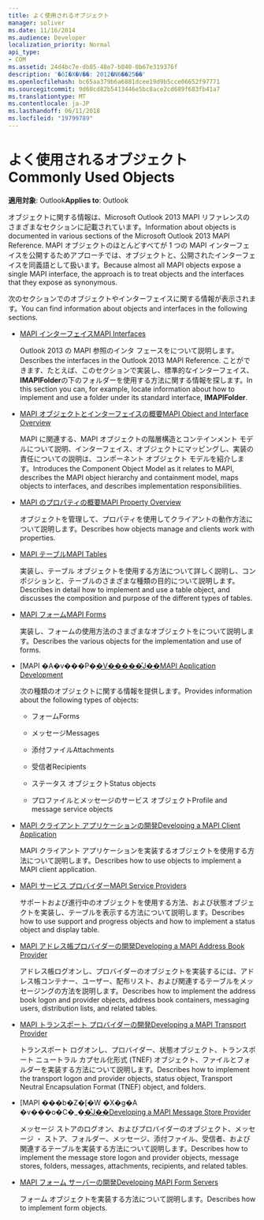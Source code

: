 ```yaml
---
title: よく使用されるオブジェクト
manager: soliver
ms.date: 11/16/2014
ms.audience: Developer
localization_priority: Normal
api_type:
- COM
ms.assetid: 24d4bc7e-db85-48e7-b840-0b67e319376f
description: '�ŏI�X�V��: 2012�N6��25��'
ms.openlocfilehash: bc65aa379b6a6881dcee19d9b5cce06652f97771
ms.sourcegitcommit: 9d60cd82b5413446e5bc8ace2cd689f683fb41a7
ms.translationtype: MT
ms.contentlocale: ja-JP
ms.lasthandoff: 06/11/2018
ms.locfileid: "19799789"
---
```

# <a name="commonly-used-objects"></a><span data-ttu-id="fc742-103">よく使用されるオブジェクト</span><span class="sxs-lookup"><span data-stu-id="fc742-103">Commonly Used Objects</span></span>

  
  
<span data-ttu-id="fc742-104">**適用対象**: Outlook</span><span class="sxs-lookup"><span data-stu-id="fc742-104">**Applies to**: Outlook</span></span> 
  
<span data-ttu-id="fc742-105">オブジェクトに関する情報は、Microsoft Outlook 2013 MAPI リファレンスのさまざまなセクションに記載されています。</span><span class="sxs-lookup"><span data-stu-id="fc742-105">Information about objects is documented in various sections of the Microsoft Outlook 2013 MAPI Reference.</span></span> <span data-ttu-id="fc742-106">MAPI オブジェクトのほとんどすべてが 1 つの MAPI インターフェイスを公開するためアプローチでは、オブジェクトと、公開されたインターフェイスを同義語として扱います。</span><span class="sxs-lookup"><span data-stu-id="fc742-106">Because almost all MAPI objects expose a single MAPI interface, the approach is to treat objects and the interfaces that they expose as synonymous.</span></span>
  
<span data-ttu-id="fc742-107">次のセクションでのオブジェクトやインターフェイスに関する情報が表示されます。</span><span class="sxs-lookup"><span data-stu-id="fc742-107">You can find information about objects and interfaces in the following sections.</span></span>
  
- [<span data-ttu-id="fc742-108">MAPI インターフェイス</span><span class="sxs-lookup"><span data-stu-id="fc742-108">MAPI Interfaces</span></span>](mapi-interfaces.md)
    
    <span data-ttu-id="fc742-109">Outlook 2013 の MAPI 参照のインタ フェースをについて説明します。</span><span class="sxs-lookup"><span data-stu-id="fc742-109">Describes the interfaces in the Outlook 2013 MAPI Reference.</span></span> <span data-ttu-id="fc742-110">ことができます、たとえば、このセクションで実装し、標準的なインターフェイス、 **IMAPIFolder**の下のフォルダーを使用する方法に関する情報を探します。</span><span class="sxs-lookup"><span data-stu-id="fc742-110">In this section you can, for example, locate information about how to implement and use a folder under its standard interface, **IMAPIFolder**.</span></span>
    
- [<span data-ttu-id="fc742-111">MAPI オブジェクトとインターフェイスの概要</span><span class="sxs-lookup"><span data-stu-id="fc742-111">MAPI Object and Interface Overview</span></span>](mapi-object-and-interface-overview.md)
    
    <span data-ttu-id="fc742-112">MAPI に関連する、MAPI オブジェクトの階層構造とコンテインメント モデルについて説明、インターフェイス、オブジェクトにマッピングし、実装の責任についての説明は、コンポーネント オブジェクト モデルを紹介します。</span><span class="sxs-lookup"><span data-stu-id="fc742-112">Introduces the Component Object Model as it relates to MAPI, describes the MAPI object hierarchy and containment model, maps objects to interfaces, and describes implementation responsibilities.</span></span>
    
- [<span data-ttu-id="fc742-113">MAPI のプロパティの概要</span><span class="sxs-lookup"><span data-stu-id="fc742-113">MAPI Property Overview</span></span>](mapi-property-overview.md)
    
    <span data-ttu-id="fc742-114">オブジェクトを管理して、プロパティを使用してクライアントの動作方法について説明します。</span><span class="sxs-lookup"><span data-stu-id="fc742-114">Describes how objects manage and clients work with properties.</span></span>
    
- [<span data-ttu-id="fc742-115">MAPI テーブル</span><span class="sxs-lookup"><span data-stu-id="fc742-115">MAPI Tables</span></span>](mapi-tables.md)
    
    <span data-ttu-id="fc742-116">実装し、テーブル オブジェクトを使用する方法について詳しく説明し、コンポジションと、テーブルのさまざまな種類の目的について説明します。</span><span class="sxs-lookup"><span data-stu-id="fc742-116">Describes in detail how to implement and use a table object, and discusses the composition and purpose of the different types of tables.</span></span>
    
- [<span data-ttu-id="fc742-117">MAPI フォーム</span><span class="sxs-lookup"><span data-stu-id="fc742-117">MAPI Forms</span></span>](mapi-forms.md)
    
    <span data-ttu-id="fc742-118">実装し、フォームの使用方法のさまざまなオブジェクトをについて説明します。</span><span class="sxs-lookup"><span data-stu-id="fc742-118">Describes the various objects for the implementation and use of forms.</span></span>
    
- <span data-ttu-id="fc742-119">[MAPI �A�v���P�[�V�����̊J��](mapi-application-development.md)</span><span class="sxs-lookup"><span data-stu-id="fc742-119">[MAPI Application Development](mapi-application-development.md)</span></span>
    
    <span data-ttu-id="fc742-120">次の種類のオブジェクトに関する情報を提供します。</span><span class="sxs-lookup"><span data-stu-id="fc742-120">Provides information about the following types of objects:</span></span>
    
  - <span data-ttu-id="fc742-121">フォーム</span><span class="sxs-lookup"><span data-stu-id="fc742-121">Forms</span></span>
    
  - <span data-ttu-id="fc742-122">メッセージ</span><span class="sxs-lookup"><span data-stu-id="fc742-122">Messages</span></span>
    
  - <span data-ttu-id="fc742-123">添付ファイル</span><span class="sxs-lookup"><span data-stu-id="fc742-123">Attachments</span></span>
    
  - <span data-ttu-id="fc742-124">受信者</span><span class="sxs-lookup"><span data-stu-id="fc742-124">Recipients</span></span>
    
  - <span data-ttu-id="fc742-125">ステータス オブジェクト</span><span class="sxs-lookup"><span data-stu-id="fc742-125">Status objects</span></span>
    
  - <span data-ttu-id="fc742-126">プロファイルとメッセージのサービス オブジェクト</span><span class="sxs-lookup"><span data-stu-id="fc742-126">Profile and message service objects</span></span>
    
- [<span data-ttu-id="fc742-127">MAPI クライアント アプリケーションの開発</span><span class="sxs-lookup"><span data-stu-id="fc742-127">Developing a MAPI Client Application</span></span>](developing-a-mapi-client-application.md)
    
    <span data-ttu-id="fc742-128">MAPI クライアント アプリケーションを実装するオブジェクトを使用する方法について説明します。</span><span class="sxs-lookup"><span data-stu-id="fc742-128">Describes how to use objects to implement a MAPI client application.</span></span>
    
- [<span data-ttu-id="fc742-129">MAPI サービス プロバイダー</span><span class="sxs-lookup"><span data-stu-id="fc742-129">MAPI Service Providers</span></span>](mapi-service-providers.md)
    
    <span data-ttu-id="fc742-130">サポートおよび進行中のオブジェクトを使用する方法、および状態オブジェクトを実装し、テーブルを表示する方法について説明します。</span><span class="sxs-lookup"><span data-stu-id="fc742-130">Describes how to use support and progress objects and how to implement a status object and display table.</span></span>
    
- [<span data-ttu-id="fc742-131">MAPI アドレス帳プロバイダーの開発</span><span class="sxs-lookup"><span data-stu-id="fc742-131">Developing a MAPI Address Book Provider</span></span>](developing-a-mapi-address-book-provider.md)
    
    <span data-ttu-id="fc742-132">アドレス帳ログオンし、プロバイダーのオブジェクトを実装するには、アドレス帳コンテナー、ユーザー、配布リスト、および関連するテーブルをメッセージングの方法を説明します。</span><span class="sxs-lookup"><span data-stu-id="fc742-132">Describes how to implement the address book logon and provider objects, address book containers, messaging users, distribution lists, and related tables.</span></span>
    
- [<span data-ttu-id="fc742-133">MAPI トランスポート プロバイダーの開発</span><span class="sxs-lookup"><span data-stu-id="fc742-133">Developing a MAPI Transport Provider</span></span>](developing-a-mapi-transport-provider.md)
    
    <span data-ttu-id="fc742-134">トランスポート ログオンし、プロバイダー、状態オブジェクト、トランスポート ニュートラル カプセル化形式 (TNEF) オブジェクト、ファイルとフォルダーを実装する方法について説明します。</span><span class="sxs-lookup"><span data-stu-id="fc742-134">Describes how to implement the transport logon and provider objects, status object, Transport Neutral Encapsulation Format (TNEF) object, and folders.</span></span>
    
- <span data-ttu-id="fc742-135">[MAPI ���b�Z�[�W �X�g�A �v���o�C�_�[�̊J��](developing-a-mapi-message-store-provider.md)</span><span class="sxs-lookup"><span data-stu-id="fc742-135">[Developing a MAPI Message Store Provider](developing-a-mapi-message-store-provider.md)</span></span>
    
    <span data-ttu-id="fc742-136">メッセージ ストアのログオン、およびプロバイダーのオブジェクト、メッセージ ・ ストア、フォルダー、メッセージ、添付ファイル、受信者、および関連するテーブルを実装する方法について説明します。</span><span class="sxs-lookup"><span data-stu-id="fc742-136">Describes how to implement the message store logon and provider objects, message stores, folders, messages, attachments, recipients, and related tables.</span></span>
    
- [<span data-ttu-id="fc742-137">MAPI フォーム サーバーの開発</span><span class="sxs-lookup"><span data-stu-id="fc742-137">Developing MAPI Form Servers</span></span>](developing-mapi-form-servers.md)
    
    <span data-ttu-id="fc742-138">フォーム オブジェクトを実装する方法について説明します。</span><span class="sxs-lookup"><span data-stu-id="fc742-138">Describes how to implement form objects.</span></span>
    

